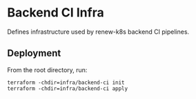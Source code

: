 # Backend CI Infra
Defines infrastructure used by renew-k8s backend CI pipelines.

## Deployment
From the root directory, run:
```
terraform -chdir=infra/backend-ci init
terraform -chdir=infra/backend-ci apply
```

